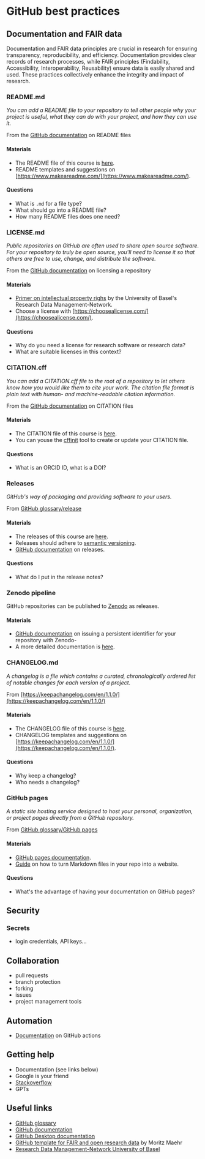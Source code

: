 # GitHub best practices

## Documentation and FAIR data
<!-- Brief reminder about documentation and FAIR from crash course. -->
Documentation and FAIR data principles are crucial in research for ensuring transparency, reproducibility, and efficiency. Documentation provides clear records of research processes, while FAIR principles (Findability, Accessibility, Interoperability, Reusability) ensure data is easily shared and used. These practices collectively enhance the integrity and impact of research.

### README.md
_You can add a README file to your repository to tell other people why
your project is useful, what they can do with your project, and how they can use it._ 

From the [GitHub documentation](https://docs.githubcom/en/repositories/managing-your-repositorys-settings-and-features/customizing-your-repository/about-readmes) on README files

#### Materials
- The README file of this course is [here](https://github.com/RISE-UNIBAS/clean-code/blob/main/README.md).
- README templates and suggestions on [https://www.makeareadme.com/](https://www.makeareadme.com/).

#### Questions
- What is `.md` for a file type?
- What should go into a README file? 
- How many README files does one need?

### LICENSE.md
_Public repositories on GitHub are often used to share open source software. For your repository to truly be open source, you'll need to license it so that others are free to use, change, and distribute the software._

From the [GitHub documentation](https://docs.github.com/en/repositories/managing-your-repositorys-settings-and-features/customizing-your-repository/licensing-a-repository) on licensing a repository

#### Materials
- [Primer on intellectual property righs](https://researchdata.unibas.ch/en/legal-issues/intellectual-property-rights/) by the University of Basel's Research Data Management-Network.
- Choose a license with [https://choosealicense.com/](https://choosealicense.com/).

#### Questions
- Why do you need a license for research software or research data?
- What are suitable licenses in this context?

### CITATION.cff
_You can add a CITATION.cff file to the root of a repository to let others know how you would like them to cite your work. The citation file format is plain text with human- and machine-readable citation information._

From the [GitHub documentation](https://docs.github.com/en/repositories/managing-your-repositorys-settings-and-features/customizing-your-repository/about-citation-files) on CITATION files

#### Materials
- The CITATION file of this course is [here](https://github.com/RISE-UNIBAS/clean-code/blob/main/CITATION.cff).
- You can youse the [cffinit](https://citation-file-format.github.io/cff-initializer-javascript/#/) tool to create or update your CITATION file.

#### Questions
- What is an ORCID ID, what is a DOI?

### Releases
_GitHub's way of packaging and providing software to your users._

From [GitHub glossary/release](https://docs.github.com/en/get-started/learning-about-github/github-glossary#release)

#### Materials
- The releases of this course are [here](https://github.com/RISE-UNIBAS/clean-code/releases).
- Releases should adhere to [semantic versioning](https://semver.org/spec/v2.0.0.html).
- [GitHub documentation](https://docs.github.com/en/repositories/releasing-projects-on-github) on releases.

#### Questions
- What do I put in the release notes?

### Zenodo pipeline
GitHub repositories can be published to [Zenodo](https://zenodo.org/) as releases. 

#### Materials
-  [GitHub documentation](https://docs.github.com/en/repositories/archiving-a-github-repository/referencing-and-citing-content#issuing-a-persistent-identifier-for-your-repository-with-zenodo) on issuing a persistent identifier for your repository with Zenodo-
- A more detailed documentation is [here](zenodo_pipeline.md).

### CHANGELOG.md
_A changelog is a file which contains a curated, chronologically ordered list of notable changes for each version of a project._ 

From [https://keepachangelog.com/en/1.1.0/](https://keepachangelog.com/en/1.1.0/)

#### Materials
- The CHANGELOG file of this course is [here](https://github.com/RISE-UNIBAS/clean-code/blob/main/CHANGELOG.md).
- CHANGELOG templates and suggestions on [https://keepachangelog.com/en/1.1.0/](https://keepachangelog.com/en/1.1.0/).

#### Questions
- Why keep a changelog?
- Who needs a changelog?

### GitHub pages

_A static site hosting service designed to host your personal, organization, or project pages directly from a GitHub repository._

From [GitHub glossary/GitHub pages](https://docs.github.com/en/get-started/learning-about-github/github-glossary#github-pages)

#### Materials
- [GitHub pages documentation](https://docs.github.com/de/pages).
- [Guide](https://github.com/nicolas-van/easy-markdown-to-github-pages?tab=readme-ov-file) on how to turn Markdown files in your repo into a website.

#### Questions
- What's the advantage of having your documentation on GitHub pages?

## Security

### Secrets

- login credentials, API keys...

## Collaboration

- pull requests
- branch protection
- forking
- issues
- project management tools

## Automation

- [Documentation](https://docs.github.com/en/actions) on GitHub actions

## Getting help

- Documentation (see links below)
- Google is your friend
- [Stackoverflow](https://stackoverflow.com/)
- GPTs

## Useful links

- [GitHub glossary](https://docs.github.com/en/get-started/learning-about-github/github-glossary#commit)
- [GitHub documentation](https://docs.github.com)
- [GitHub Desktop documentation](https://docs.github.com/en/desktop)
- [GitHub template for FAIR and open research data](https://github.com/maehr/open-research-data-template) by Moritz Maehr
- [Research Data Management-Network University of Basel](https://researchdata.unibas.ch/en/)
